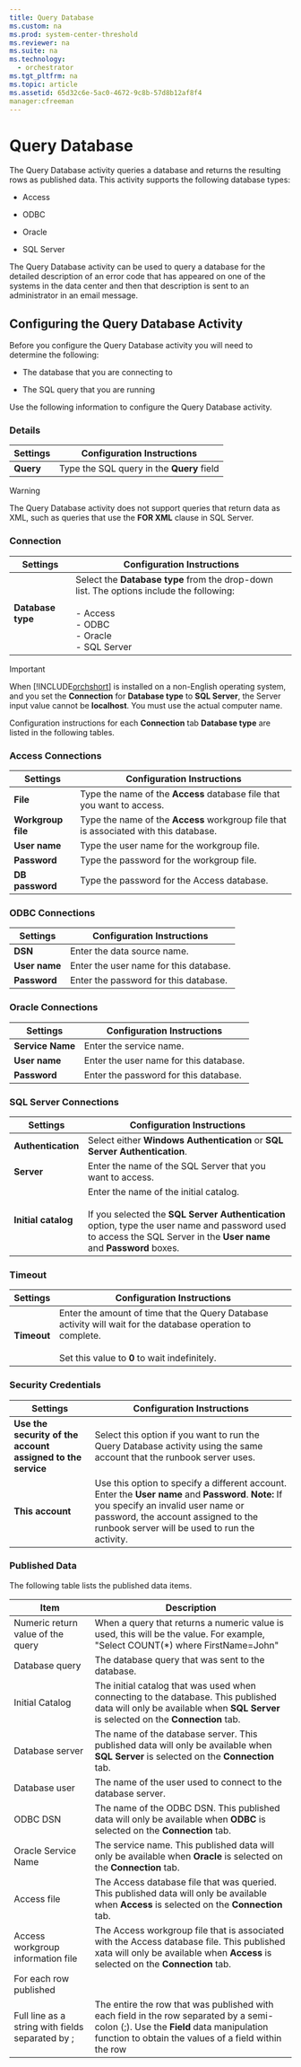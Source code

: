 ```yaml
---
title: Query Database
ms.custom: na
ms.prod: system-center-threshold
ms.reviewer: na
ms.suite: na
ms.technology: 
  - orchestrator
ms.tgt_pltfrm: na
ms.topic: article
ms.assetid: 65d32c6e-5ac0-4672-9c8b-57d8b12af8f4
manager:cfreeman
---
```

# Query Database
The Query Database activity queries a database and returns the resulting rows as published data. This activity supports the following database types:  
  
-   Access  
  
-   ODBC  
  
-   Oracle  
  
-   SQL Server  
  
The Query Database activity can be used to query a database for the detailed description of an error code that has appeared on one of the systems in the data center and then that description is sent to an administrator in an email message.  
  
## Configuring the Query Database Activity  
Before you configure the Query Database activity you will need to determine the following:  
  
-   The database that you are connecting to  
  
-   The SQL query that you are running  
  
Use the following information to configure the Query Database activity.  
  
### Details  
  
|Settings|Configuration Instructions|  
|------------|------------------------------|  
|**Query**|Type the SQL query in the **Query** field|  
  
> [!WARNING]  
> The Query Database activity does not support queries that return data as XML, such as queries that use the **FOR XML** clause in SQL Server.  
  
### Connection  
  
|Settings|Configuration Instructions|  
|------------|------------------------------|  
|**Database type**|Select the **Database type** from the drop\-down list. The options include the following:<br /><br />-   Access<br />-   ODBC<br />-   Oracle<br />-   SQL Server|  
  
> [!IMPORTANT]  
> When [!INCLUDE[orchshort](../../om/manage//orchshort_md.md)] is installed on a non\-English operating system, and you set the **Connection** for **Database type** to **SQL Server**, the Server input value cannot be **localhost**. You must use the actual computer name.  
  
Configuration instructions for each **Connection** tab **Database type** are listed in the following tables.  
  
### Access Connections  
  
|Settings|Configuration Instructions|  
|------------|------------------------------|  
|**File**|Type the name of the **Access** database file that you want to access.|  
|**Workgroup file**|Type the name of the **Access** workgroup file that is associated with this database.|  
|**User name**|Type the user name for the workgroup file.|  
|**Password**|Type the password for the workgroup file.|  
|**DB password**|Type the password for the Access database.|  
  
### ODBC Connections  
  
|Settings|Configuration Instructions|  
|------------|------------------------------|  
|**DSN**|Enter the data source name.|  
|**User name**|Enter the user name for this database.|  
|**Password**|Enter the password for this database.|  
  
### Oracle Connections  
  
|Settings|Configuration Instructions|  
|------------|------------------------------|  
|**Service Name**|Enter the service name.|  
|**User name**|Enter the user name for this database.|  
|**Password**|Enter the password for this database.|  
  
### SQL Server Connections  
  
|Settings|Configuration Instructions|  
|------------|------------------------------|  
|**Authentication**|Select either **Windows Authentication** or **SQL Server Authentication**.|  
|**Server**|Enter the name of the SQL Server that you want to access.|  
|**Initial catalog**|Enter the name of the initial catalog.<br /><br />If you selected the **SQL Server Authentication** option, type the user name and password used to access the SQL Server in the **User name** and **Password** boxes.|  
  
### Timeout  
  
|Settings|Configuration Instructions|  
|------------|------------------------------|  
|**Timeout**|Enter the amount of time that the Query Database activity will wait for the database operation to complete.<br /><br />Set this value to **0** to wait indefinitely.|  
  
### Security Credentials  
  
|Settings|Configuration Instructions|  
|------------|------------------------------|  
|**Use the security of the account assigned to the service**|Select this option if you want to run the Query Database activity using the same account that the runbook server uses.|  
|**This account**|Use this option to specify a different account. Enter the **User name** and **Password**. **Note:** If you specify an invalid user name or password, the account assigned to the runbook server will be used to run the activity.|  
  
### Published Data  
The following table lists the published data items.  
  
|Item|Description|  
|--------|---------------|  
|Numeric return value of the query|When a query that returns a numeric value is used, this will be the value. For example, "Select COUNT\(\*\) where FirstName\=John"|  
|Database query|The database query that was sent to the database.|  
|Initial Catalog|The initial catalog that was used when connecting to the database. This published data will only be available when **SQL Server** is selected on the **Connection** tab.|  
|Database server|The name of the database server. This published data will only be available when **SQL Server** is selected on the **Connection** tab.|  
|Database user|The name of the user used to connect to the database server.|  
|ODBC DSN|The name of the ODBC DSN. This published data will only be available when **ODBC** is selected on the **Connection** tab.|  
|Oracle Service Name|The service name. This published data will only be available when **Oracle** is selected on the **Connection** tab.|  
|Access file|The Access database file that was queried. This published data will only be available when **Access** is selected on the **Connection** tab.|  
|Access workgroup information file|The Access workgroup file that is associated with the Access database file. This published xata will only be available when **Access** is selected on the **Connection** tab.|  
|For each row published|  
|Full line as a string with fields separated by ;|The entire the row that was published with each field in the row separated by a semi\-colon \(;\). Use the **Field** data manipulation function to obtain the values of a field within the row|  
  
